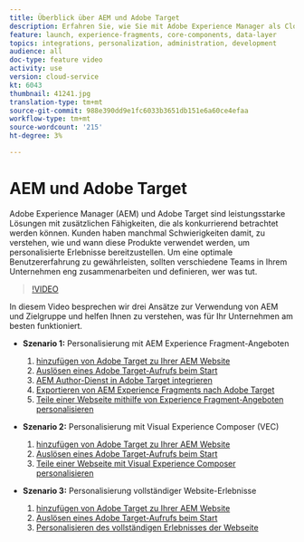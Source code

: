 ```yaml
---
title: Überblick über AEM und Adobe Target
description: Erfahren Sie, wie Sie mit Adobe Experience Manager als Cloud Service und Adobe Target personalisierte Erlebnisse erstellen und bereitstellen.
feature: launch, experience-fragments, core-components, data-layer
topics: integrations, personalization, administration, development
audience: all
doc-type: feature video
activity: use
version: cloud-service
kt: 6043
thumbnail: 41241.jpg
translation-type: tm+mt
source-git-commit: 988e390dd9e1fc6033b3651db151e6a60ce4efaa
workflow-type: tm+mt
source-wordcount: '215'
ht-degree: 3%

---
```



# AEM und Adobe Target

Adobe Experience Manager (AEM) und Adobe Target sind leistungsstarke Lösungen mit zusätzlichen Fähigkeiten, die als konkurrierend betrachtet werden können. Kunden haben manchmal Schwierigkeiten damit, zu verstehen, wie und wann diese Produkte verwendet werden, um personalisierte Erlebnisse bereitzustellen. Um eine optimale Benutzererfahrung zu gewährleisten, sollten verschiedene Teams in Ihrem Unternehmen eng zusammenarbeiten und definieren, wer was tut.

>[!VIDEO](https://video.tv.adobe.com/v/41241?quality=12&learn=on)

In diesem Video besprechen wir drei Ansätze zur Verwendung von AEM und Zielgruppe und helfen Ihnen zu verstehen, was für Ihr Unternehmen am besten funktioniert.

* __Szenario 1:__ Personalisierung mit AEM Experience Fragment-Angeboten

   1. [hinzufügen von Adobe Target zu Ihrer AEM Website](./add-target-launch-extension.md)
   1. [Auslösen eines Adobe Target-Aufrufs beim Start](./load-and-fire-target.md)
   1. [AEM Author-Dienst in Adobe Target integrieren](./setup-aem-target-cloud-service.md)
   1. [Exportieren von AEM Experience Fragments nach Adobe Target](./export-experience-fragment-target.md)
   1. [Teile einer Webseite mithilfe von Experience Fragment-Angeboten personalisieren](./create-target-activity.md)

* __Szenario 2:__ Personalisierung mit Visual Experience Composer (VEC)

   1. [hinzufügen von Adobe Target zu Ihrer AEM Website](./add-target-launch-extension.md)
   1. [Auslösen eines Adobe Target-Aufrufs beim Start](./load-and-fire-target.md)
   1. [Teile einer Webseite mit Visual Experience Composer personalisieren](./personalization-using-vec.md)

* __Szenario 3:__ Personalisierung vollständiger Website-Erlebnisse

   1. [hinzufügen von Adobe Target zu Ihrer AEM Website](./add-target-launch-extension.md)
   1. [Auslösen eines Adobe Target-Aufrufs beim Start](./load-and-fire-target.md)
   1. [Personalisieren des vollständigen Erlebnisses der Webseite](./personalization-web-page.md)


